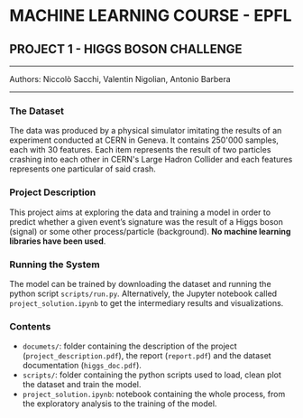 # MACHINE LEARNING COURSE - EPFL  
## PROJECT 1 - HIGGS BOSON CHALLENGE  
---------------------------------------------
Authors:
Niccolò Sacchi, Valentin Nigolian, Antonio Barbera
_____________________________________________
### The Dataset
The data was produced by a physical simulator imitating the results of an experiment conducted at CERN in Geneva. It contains 250'000 samples, each with 30 features. Each item represents the result of two particles crashing into each other in CERN's Large Hadron Collider and each features represents one particular of said crash.

### Project Description
This project aims at exploring the data and training a model in order to predict whether a given event’s signature was the result of a Higgs boson (signal) or some other process/particle (background). **No machine learning libraries have been used**.

### Running the System
The model can be trained by downloading the dataset and running the python script `scripts/run.py`. Alternatively, the Jupyter notebook called `project_solution.ipynb` to get the intermediary results and visualizations.

### Contents
* `documets/`: folder containing the description of the project (`project_description.pdf`), the report (`report.pdf`) and the dataset documentation (`higgs_doc.pdf`).
* `scripts/`: folder containing the python scripts used to load, clean plot the dataset and train the model. 
* `project_solution.ipynb`: notebook containing the whole process, from the exploratory analysis to the training of the model. 













